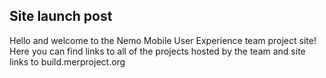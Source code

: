 ## Site launch post

Hello and welcome to the Nemo Mobile User Experience team project site! Here you can find links to all of the projects hosted by the team and site links to build.merproject.org

